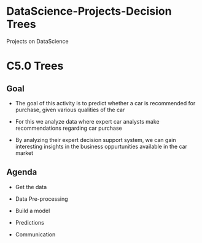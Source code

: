 # DataScience-Projects-Decision Trees
Projects on DataScience

# C5.0 Trees

## Goal

* The goal of this activity is to predict whether a car is recommended for purchase, given various qualities of the car

* For this we analyze data where expert car analysts make recommendations regarding car purchase

* By analyzing their expert decision support system, we can gain interesting insights in the business oppurtunities available in the car market


## Agenda 

* Get the data

* Data Pre-processing

* Build a model

* Predictions

* Communication
